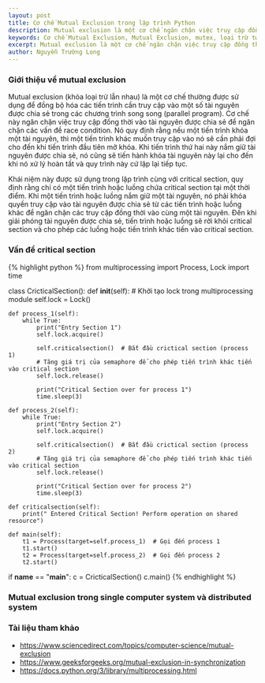 ```yaml
---
layout: post
title: Cơ chế Mutual Exclusion trong lập trình Python
description: Mutual exclusion là một cơ chế ngăn chặn việc truy cập đồng thời vào tài nguyên được chia sẻ. Khái niệm này được sử dụng trong lập trình đồng thời cùng với critical section, quy định rằng chỉ có một tiến trình hoặc luồng chứa critical section tại một thời điểm.
keywords: Cơ chế Mutual Exclusion, Mutual Exclusion, mutex, loại trừ tương hỗ, khóa loại trừ lẫn nhau, lập trình Python, Python, lập trình đồng thời, lập trình đa luồng, lập trình multithreading, multiprocessing python, critical section
excerpt: Mutual exclusion là một cơ chế ngăn chặn việc truy cập đồng thời vào tài nguyên được chia sẻ. Khái niệm này được sử dụng trong lập trình đồng thời cùng với critical section, quy định rằng chỉ có một tiến trình hoặc luồng chứa critical section tại một thời điểm.
author: Nguyễn Trường Long
---
```


### Giới thiệu về mutual exclusion

Mutual exclusion (khóa loại trừ lẫn nhau) là một cơ chế thường được sử dụng để đồng bộ hóa các tiến trình cần truy cập vào một số tài nguyên được chia sẻ trong các chương trình song song (parallel program). Cơ chế này ngăn chặn việc truy cập đồng thời vào tài nguyên được chia sẻ để ngăn chặn các vấn đề race condition. Nó quy định rằng nếu một tiến trình khóa một tài nguyên, thì một tiến trình khác muốn truy cập vào nó sẽ cần phải đợi cho đến khi tiến trình đầu tiên mở khóa. Khi tiến trình thứ hai này nắm giữ tài nguyên được chia sẻ, nó cũng sẽ tiến hành khóa tài nguyên này lại cho đến khi nó xử lý hoàn tất và quy trình này cứ lặp lại tiếp tục.

Khái niệm này được sử dụng trong lập trình cùng với critical section, quy định rằng chỉ có một tiến trình hoặc luồng chứa critical section tại một thời điểm. Khi một tiến trình hoặc luồng nắm giữ một tài nguyên, nó phải khóa quyền truy cập vào tài nguyên được chia sẻ từ các tiến trình hoặc luồng khác để ngăn chặn các truy cập đồng thời vào cùng một tài nguyên. Đến khi giải phóng tài nguyên được chia sẻ, tiến trình hoặc luồng sẽ rời khỏi critical section và cho phép các luồng hoặc tiến trình khác tiến vào critical section.

### Vấn đề critical section

{% highlight python %}
from multiprocessing import Process, Lock
import time

class CricticalSection():
    def __init__(self):
        # Khởi tạo lock trong multiprocessing module
        self.lock = Lock()

    def process_1(self):
        while True:
            print("Entry Section 1")
            self.lock.acquire()

            self.criticalsection()  # Bắt đầu crictical section (process 1)
            # Tăng giá trị của semaphore để cho phép tiến trình khác tiến vào critical section
            self.lock.release()

            print("Critical Section over for process 1")
            time.sleep(3)

    def process_2(self):
        while True:
            print("Entry Section 2")
            self.lock.acquire()

            self.criticalsection()  # Bắt đầu crictical section (process 2)
            # Tăng giá trị của semaphore để cho phép tiến trình khác tiến vào critical section
            self.lock.release()

            print("Critical Section over for process 2")
            time.sleep(3)

    def criticalsection(self):
        print(" Entered Critical Section! Perform operation on shared resource")

    def main(self):
        t1 = Process(target=self.process_1)  # Gọi đến process 1
        t1.start()
        t2 = Process(target=self.process_2)  # Gọi đến process 2
        t2.start()

if __name__ == "__main__":
    c = CricticalSection()
    c.main()
{% endhighlight %}

### Mutual exclusion trong single computer system và distributed system

### Tài liệu tham khảo

* <a href="https://www.sciencedirect.com/topics/computer-science/mutual-exclusion" target="_blank">https://www.sciencedirect.com/topics/computer-science/mutual-exclusion</a>
* <a href="https://www.geeksforgeeks.org/mutual-exclusion-in-synchronization" target="_blank">https://www.geeksforgeeks.org/mutual-exclusion-in-synchronization</a>
* <a href="https://docs.python.org/3/library/multiprocessing.html" target="_blank">https://docs.python.org/3/library/multiprocessing.html</a>

